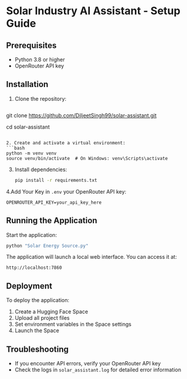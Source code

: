 # Solar Industry AI Assistant - Setup Guide

## Prerequisites
- Python 3.8 or higher
- OpenRouter API key

## Installation

1. Clone the repository:
   ```bash
git clone https://github.com/DiljeetSingh99/solar-assistant.git

   cd solar-assistant
   ```

2. Create and activate a virtual environment:
   ```bash
   python -m venv venv
   source venv/bin/activate  # On Windows: venv\Scripts\activate
   ```

3. Install dependencies:
   ```bash
   pip install -r requirements.txt
   ```

4.Add Your Key in `.env` your OpenRouter API key:
   ```
   OPENROUTER_API_KEY=your_api_key_here
   ```


## Running the Application

Start the application:
```bash
python "Solar Energy Source.py"
```

The application will launch a local web interface. You can access it at:
```
http://localhost:7860
```

## Deployment

To deploy the application:
1. Create a Hugging Face Space
2. Upload all project files
3. Set environment variables in the Space settings
4. Launch the Space

## Troubleshooting

- If you encounter API errors, verify your OpenRouter API key
- Check the logs in `solar_assistant.log` for detailed error information

